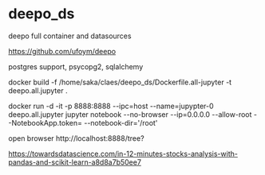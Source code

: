 # deepo_ds
deepo full container and datasources

https://github.com/ufoym/deepo

postgres support, psycopg2, sqlalchemy



docker build -f /home/saka/claes/deepo_ds/Dockerfile.all-jupyter -t deepo.all.jupyter . 
  

docker run -d -it -p 8888:8888 --ipc=host --name=jupypter-0 deepo.all.jupyter jupyter notebook --no-browser --ip=0.0.0.0 --allow-root --NotebookApp.token= --notebook-dir='/root'

open browser
http://localhost:8888/tree?



https://towardsdatascience.com/in-12-minutes-stocks-analysis-with-pandas-and-scikit-learn-a8d8a7b50ee7


